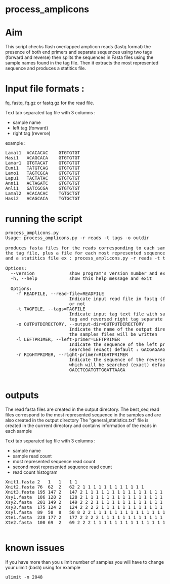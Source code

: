 # process_amplicons

# Aim

This script checks flash overlapped amplicon reads (fastq format) the presence of both end primers and separate sequences using two tags (forward and reverse) then splits the sequences in Fasta files using the sample names found in the tag file. Then it extracts the most represented sequence and produces a statitics file.

# Input file formats :

fq, fastq, fq.gz or fastq.gz for the read file.

Text tab separated tag file with 3 columns : 
- sample name
- left tag (forward)
- right tag (reverse)

example :

<pre>
Lamal1	ACACACAC	GTGTGTGT
Hasi1	ACAGCACA	GTGTGTGT
Lamar1	GTGTACAT	GTGTGTGT
Euni1	TATGTCAG	GTGTGTGT
Lamo1	TAGTCGCA	GTGTGTGT
Lapu1	TACTATAC	GTGTGTGT
Anni1	ACTAGATC	GTGTGTGT
Anli1	GATCGCGA	GTGTGTGT
Lamal2	ACACACAC	TGTGCTGT
Hasi2	ACAGCACA	TGTGCTGT
</pre>

# running the script

<pre>
process_amplicons.py                                                                             
Usage: process_amplicons.py -r reads -t tags -o outdir

produces fasta files for the reads corresponding to each samples presented in
the tag file, plus a file for each most represented sequence in each sample
and a statitics file ex : process_amplicons.py -r reads -t tags

Options:
  --version             show program's version number and exit
  -h, --help            show this help message and exit

  Options:
    -f READFILE, --read-file=READFILE
                        Indicate input read file in fastq (fq, fastq) gzipped
                        or not
    -t TAGFILE, --tags=TAGFILE
                        Indicate input tag text file with sample name, left
                        tag and reversed right tag separate by tabs
    -o OUTPUTDIRECTORY, --output-dir=OUTPUTDIRECTORY
                        Indicate the name of the output directory in which all
                        the samples files will be written
    -l LEFTPRIMER, --left-primer=LEFTPRIMER
                        Indicate the sequence of the left primer which will be
                        searched (exact) default : GACGAGAAGACCCTATA
    -r RIGHTPRIMER, --right-primer=RIGHTPRIMER
                        Indicate the sequence of the reversed right primer
                        which will be searched (exact) default :
                        GACCTCGATGTTGGATTAAGA

</pre>

# outputs 

The read fasta files are created in the output directory.
The best_seq read files correspond to the most represented sequence in the samples and are also created in the output directory
The "general_statistics.txt" file is created in the currrent directory and contains information of the reads in each sample

Text tab separated tag file with 3 columns : 
- sample name
- sample read count
- most represented sequence read count
- second most represented sequence read count
- read count histogram 

<pre>
Xnit1.fasta	2	1	1	1 1 
Xnit2.fasta	76	62	2	62 2 1 1 1 1 1 1 1 1 1 1 1 1 
Xnit3.fasta	195	147	2	147 2 1 1 1 1 1 1 1 1 1 1 1 1 1 1 1 1 1 1 1 1 1 1 1 1 1 1 1 1 1 1 1 1 1 1 1 1 1 1 1 1 1 1 1 1 1 1 
Xsy1.fasta	186	128	2	128 2 1 1 1 1 1 1 1 1 1 1 1 1 1 1 1 1 1 1 1 1 1 1 1 1 1 1 1 1 1 1 1 1 1 1 1 1 1 1 1 1 1 1 1 1 1 1 1 1 1 1 1 1 1 1 1 1 
Xsy2.fasta	201	149	2	149 2 2 2 1 1 1 1 1 1 1 1 1 1 1 1 1 1 1 1 1 1 1 1 1 1 1 1 1 1 1 1 1 1 1 1 1 1 1 1 1 1 1 1 1 1 1 1 1 1 
Xsy3.fasta	175	124	2	124 2 2 2 2 1 1 1 1 1 1 1 1 1 1 1 1 1 1 1 1 1 1 1 1 1 1 1 1 1 1 1 1 1 1 1 1 1 1 1 1 1 1 1 1 1 1 1 
Xsyl.fasta	89	58	8	58 8 2 2 1 1 1 1 1 1 1 1 1 1 1 1 1 1 1 1 1 1 1 
Xte1.fasta	228	177	2	177 2 2 2 2 1 1 1 1 1 1 1 1 1 1 1 1 1 1 1 1 1 1 1 1 1 1 1 1 1 1 1 1 1 1 1 1 1 1 1 1 1 1 1 1 1 1 1 
Xte2.fasta	100	69	2	69 2 2 2 1 1 1 1 1 1 1 1 1 1 1 1 1 1 1 1 1 1 1 1 1 1 1 1 1 

</pre>

# known issues 

If you have more than you ulimit number of samples you will have to change your ulimit (bash) using for example 
<pre>
ulimit -n 2048
</pre>
